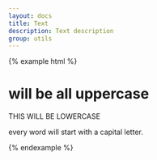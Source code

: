 ```yaml
---
layout: docs
title: Text
description: Text description
group: utils
---
```


{% example html %}

<h1 class="sv-text--uppercase">will be all uppercase</h1>

<p class="sv-text--lowercase">THIS WILL BE LOWERCASE</p>

<p class="sv-text--capitalize">every word will start with a capital letter.</p>

{% endexample %}
